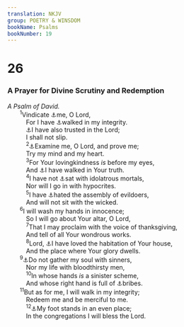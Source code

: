 ```yaml
---
translation: NKJV
group: POETRY & WINSDOM
bookName: Psalms 
bookNumber: 19
---
```


<div class="title"><h1>26</h1><h3>A Prayer for Divine Scrutiny and Redemption</h3><i>A Psalm of David.</i></div>
<span class="verse thi_26_1">  <sup>1</sup>Vindicate <a data-toggle="tooltip" data-placement="bottom" title="Ps. 7:8">⚓</a>me, O Lord,<br/>   For I have <a data-toggle="tooltip" data-placement="bottom" title="2 Kin. 20:3; (Prov. 20:7)">⚓</a>walked in my integrity.<br/>   <a data-toggle="tooltip" data-placement="bottom" title="(Ps. 13:5; 28:7)">⚓</a>I have also trusted in the Lord;<br/>   I shall not slip.<br/></span>
<span class="verse thi_26_2">   <sup>2</sup><a data-toggle="tooltip" data-placement="bottom" title="Ps. 17:3; 139:23">⚓</a>Examine me, O Lord, and prove me;<br/>   Try my mind and my heart.<br/></span>
<span class="verse thi_26_3">   <sup>3</sup>For Your lovingkindness <i>is</i> before my eyes,<br/>   And <a data-toggle="tooltip" data-placement="bottom" title="2 Kin. 20:3; Ps. 86:11">⚓</a>I have walked in Your truth.<br/></span>
<span class="verse thi_26_4">   <sup>4</sup>I have not <a data-toggle="tooltip" data-placement="bottom" title="Ps. 1:1; Jer. 15:17">⚓</a>sat with idolatrous mortals,<br/>   Nor will I go in with hypocrites.<br/></span>
<span class="verse thi_26_5">   <sup>5</sup>I have <a data-toggle="tooltip" data-placement="bottom" title="Ps. 31:6; 139:21">⚓</a>hated the assembly of evildoers,<br/>   And will not sit with the wicked.<br/></span>
<span class="verse thi_26_6">  <sup>6</sup>I will wash my hands in innocence;<br/>   So I will go about Your altar, O Lord,<br/></span>
<span class="verse thi_26_7">   <sup>7</sup>That I may proclaim with the voice of thanksgiving,<br/>   And tell of all Your wondrous works.<br/></span>
<span class="verse thi_26_8">   <sup>8</sup>Lord, <a data-toggle="tooltip" data-placement="bottom" title="Ps. 27:4; 84:1–4, 10">⚓</a>I have loved the habitation of Your house,<br/>   And the place where Your glory dwells.<br/></span>
<span class="verse thi_26_9">  <sup>9</sup><a data-toggle="tooltip" data-placement="bottom" title="Ps. 28:3">⚓</a>Do not gather my soul with sinners,<br/>   Nor my life with bloodthirsty men,<br/></span>
<span class="verse thi_26_10">   <sup>10</sup>In whose hands <i>is</i> a sinister scheme,<br/>   And whose right hand is full of <a data-toggle="tooltip" data-placement="bottom" title="1 Sam. 8:3">⚓</a>bribes.<br/></span>
<span class="verse thi_26_11">  <sup>11</sup>But as for me, I will walk in my integrity;<br/>   Redeem me and be merciful to me.<br/></span>
<span class="verse thi_26_12">   <sup>12</sup><a data-toggle="tooltip" data-placement="bottom" title="Ps. 40:2">⚓</a>My foot stands in an even place;<br/>   In the congregations I will bless the Lord.<br/></span>
